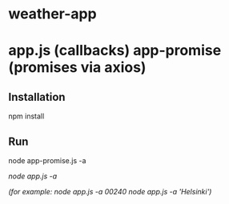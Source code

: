 # weather-app

app.js (callbacks)
app-promise (promises via axios) 
================================
Installation
------------
npm install

Run
---
node app-promise.js -a <address>

node app.js -a <address>
(for example:
node app.js -a 00240
node app.js -a 'Helsinki')


